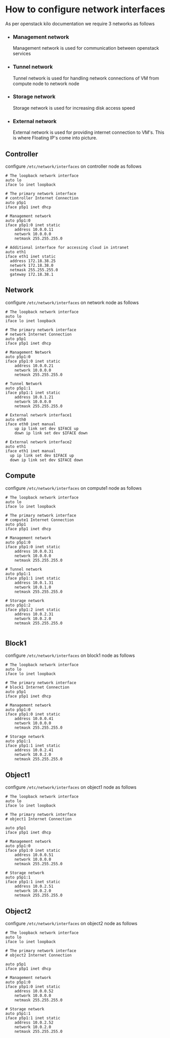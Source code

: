 # How to configure network interfaces

As per openstack kilo documentation we require 3 networks as follows
  * ### Management network
  	
	Management network is used for communication between openstack services
  * ### Tunnel network
  
	Tunnel network is used for handling network connections of VM from compute node to network node
  * ### Storage network

	Storage network is used for increasing disk access speed
  * ### External network

	External network is used for providing internet connection to VM's. This is where Floating IP's come into picture.
## Controller
configure ```/etc/network/interfaces``` on controller node as follows

```
# The loopback network interface
auto lo
iface lo inet loopback

# The primary network interface
# controller Internet Connection
auto p5p1
iface p5p1 inet dhcp

# Management network
auto p5p1:0 
iface p5p1:0 inet static
	address 10.0.0.11
	network 10.0.0.0
	netmask 255.255.255.0	

# Additional interface for accessing cloud in intranet 
auto eth1
iface eth1 inet static
  address 172.18.38.25
  network 172.18.38.0
  netmask 255.255.255.0
  gateway 172.18.38.1
```
## Network 
configure ```/etc/network/interfaces``` on network node as follows
```
# The loopback network interface
auto lo
iface lo inet loopback

# The primary network interface
# network Internet Connection
auto p5p1
iface p5p1 inet dhcp

# Management Network
auto p5p1:0
iface p5p1:0 inet static 
	address 10.0.0.21
	network 10.0.0.0
	netmask 255.255.255.0

# Tunnel Network
auto p5p1:1
iface p5p1:1 inet static
	address 10.0.1.21
	network 10.0.0.0
	netmask 255.255.255.0

# External network interface1 
auto eth0
iface eth0 inet manual
	up ip link set dev $IFACE up
	down ip link set dev $IFACE down

# External network interface2
auto eth1
iface eth1 inet manual
  up ip link set dev $IFACE up
  down ip link set dev $IFACE down
```
## Compute 
configure ```/etc/network/interfaces``` on compute1 node as follows
```
# The loopback network interface
auto lo
iface lo inet loopback

# The primary network interface
# compute1 Internet Connection
auto p5p1
iface p5p1 inet dhcp

# Management network
auto p5p1:0
iface p5p1:0 inet static
	address 10.0.0.31
	network 10.0.0.0
	netmask	255.255.255.0

# Tunnel network
auto p5p1:1
iface p5p1:1 inet static
	address 10.0.1.31
	network 10.0.1.0
	netmask 255.255.255.0

# Storage network
auto p5p1:2
iface p5p1:2 inet static
	address 10.0.2.31
	network 10.0.2.0
	netmask 255.255.255.0
	
```
## Block1 
configure ```/etc/network/interfaces``` on block1 node as follows
```
# The loopback network interface
auto lo
iface lo inet loopback

# The primary network interface
# block1 Internet Connection
auto p5p1
iface p5p1 inet dhcp

# Management network
auto p5p1:0
iface p5p1:0 inet static
	address 10.0.0.41
	network 10.0.0.0
	netmask 255.255.255.0

# Storage network
auto p5p1:1
iface p5p1:1 inet static
	address 10.0.2.41
	network 10.0.2.0
	netmask 255.255.255.0
```
## Object1 
configure ```/etc/network/interfaces``` on object1 node as follows
```
# The loopback network interface
auto lo
iface lo inet loopback

# The primary network interface
# object1 Internet Connection

auto p5p1
iface p5p1 inet dhcp

# Management network
auto p5p1:0
iface p5p1:0 inet static
	address 10.0.0.51
	network 10.0.0.0
	netmask 255.255.255.0

# Storage network
auto p5p1:1
iface p5p1:1 inet static
	address 10.0.2.51
	network 10.0.2.0
	netmask 255.255.255.0
```
## Object2 
configure ```/etc/network/interfaces``` on object2 node as follows
```
# The loopback network interface
auto lo
iface lo inet loopback

# The primary network interface
# object2 Internet Connection

auto p5p1
iface p5p1 inet dhcp

# Management network
auto p5p1:0
iface p5p1:0 inet static
	address 10.0.0.52
	network 10.0.0.0
	netmask 255.255.255.0

# Storage network
auto p5p1:1
iface p5p1:1 inet static
	address 10.0.2.52
	network 10.0.2.0
	netmask 255.255.255.0
```
